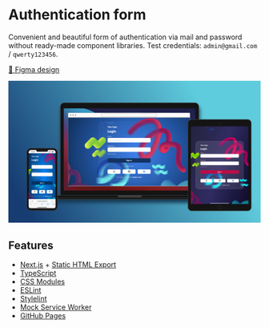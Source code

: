 # Authentication form

Convenient and beautiful form of authentication via mail and password without ready-made component libraries. Test credentials: `admin@gmail.com` / `qwerty123456`.

[🎨 Figma design](https://www.figma.com/community/file/1055776549704349872/Glass-Effect-Login-Page)

[![Game preview](/public/hero.png)](https://nekitcorp.github.io/authentication-form/)

## Features

-   [Next.js](https://nextjs.org/) + [Static HTML Export](https://nextjs.org/docs/advanced-features/static-html-export)
-   [TypeScript](https://www.typescriptlang.org/)
-   [CSS Modules](https://github.com/css-modules/css-modules)
-   [ESLint](https://eslint.org/)
-   [Stylelint](https://stylelint.io/)
-   [Mock Service Worker](https://mswjs.io/)
-   [GitHub Pages](https://pages.github.com/)
